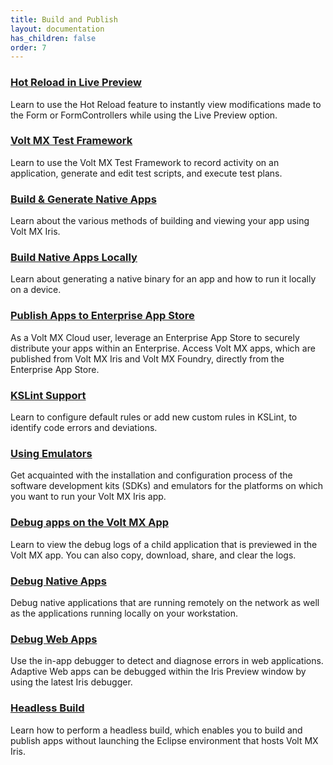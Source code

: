 ```yaml
---
title: Build and Publish 
layout: documentation
has_children: false
order: 7
---
```


### [Hot Reload in Live Preview](Iris/iris_user_guide/Content/HotReload.html)
Learn to use the Hot Reload feature to instantly view modifications made to the Form or FormControllers while using the Live Preview option.

### [Volt MX Test Framework](Iris/iris_user_guide/Content/TestAutomation.html)
Learn to use the Volt MX Test Framework to record activity on an application, generate and edit test scripts, and execute test plans.

### [Build & Generate Native Apps](Iris/iris_user_guide/Content/Cloud_Build_in_VoltMX_Iris.html#cloud)
Learn about the various methods of building and viewing your app using Volt MX Iris.

### [Build Native Apps Locally](Iris/iris_user_guide/Content/LocalBuildStarter.html)
Learn about generating a native binary for an app and how to run it locally on a device.

### [Publish Apps to Enterprise App Store](Iris/iris_user_guide/Content/EAS.html#accessing)
As a Volt MX Cloud user, leverage an Enterprise App Store to securely distribute your apps within an Enterprise. Access Volt MX apps, which are published from Volt MX Iris and Volt MX Foundry, directly from the Enterprise App Store.

### [KSLint Support](Iris/iris_user_guide/Content/KSLint.html)
Learn to configure default rules or add new custom rules in KSLint, to identify code errors and deviations.

### [Using Emulators](Iris/iris_user_guide/Content/Platform_SDKs.html)
Get acquainted with the installation and configuration process of the software development kits (SDKs) and emulators for the platforms on which you want to run your Volt MX Iris app.

### [Debug apps on the Volt MX App](Iris/iris_app_viewer/Content/Viewlogs.html)
Learn to view the debug logs of a child application that is previewed in the Volt MX app. You can also copy, download, share, and clear the logs.

### [Debug Native Apps](Iris/iris_user_guide/Content/Inline_Debugger.html)
Debug native applications that are running remotely on the network as well as the applications running locally on your workstation.

### [Debug Web Apps](Iris/iris_user_guide/Content/LivePreview.html)
Use the in-app debugger to detect and diagnose errors in web applications. Adaptive Web apps can be debugged within the Iris Preview window by using the latest Iris debugger.

### [Headless Build](Iris/iris_user_guide/Content/CommandLine.html)
Learn how to perform a headless build, which enables you to build and publish apps without launching the Eclipse environment that hosts Volt MX Iris.

